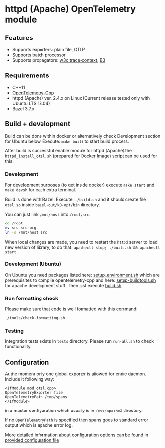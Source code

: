 # httpd (Apache) OpenTelemetry module

## Features

- Supports exporters: plain file, OTLP
- Supports batch processor
- Supports propagators: [w3c trace-context](https://www.w3.org/TR/trace-context/), [B3](https://github.com/openzipkin/b3-propagation)

## Requirements

- C++11
- [OpenTelemetry-Cpp](https://github.com/open-telemetry/opentelemetry-cpp)
- httpd (Apache) ver. 2.4.x on Linux (Current release tested only with Ubuntu LTS 18.04)
- Bazel 3.7.x

## Build + development

Build can be done within docker or alternatively check Development section for Ubuntu below.  Execute: `make build` to start build process.

After build is successful enable module for httpd (Apache) the `httpd_install_otel.sh` (prepared for Docker Image) script can be used for this.

### Development

For development purposes (to get inside docker) execute `make start` and `make devsh` for each extra terminal.

Build is done with Bazel. Execute: `./build.sh` and it should create file `otel.so` inside `bazel-out/k8-opt/bin` directory.

You can just link `/mnt/host` into `/root/src`:

```bash
cd /root
mv src src-org
ln -s /mnt/host src
```

When local changes are made, you need to restart the `httpd` server to load new version of library, to do that: `apachectl stop; ./build.sh && apachectl start`

### Development (Ubuntu)

On Ubuntu you need packages listed here: [setup_environment.sh](./setup_environment.sh) which are prerequisites to compile opentelemetry-cpp and here: [setup-buildtools.sh](./setup-buildtools.sh) for apache development stuff. Then just execute [bulid.sh](./build.sh).

### Run formatting check

Please make sure that code is well formatted with this command:

```bash
./tools/check-formatting.sh
```

### Testing

Integration tests exists in `tests` directory. Please run `run-all.sh` to check functionality.

## Configuration

At the moment only one global exporter is allowed for entire daemon. Include it following way:

```
<IfModule mod_otel.cpp>
OpenTelemetryExporter file
OpenTelemetryPath /tmp/spans
</IfModule>
```

in a master configuration which usually is in `/etc/apache2` directory.

If no `OpenTelemetryPath` is specified then spans goes to standard error output which is apache error log.

More detailed information about configuration options can be found in [provided configuration file](./opentelemetry.conf)
